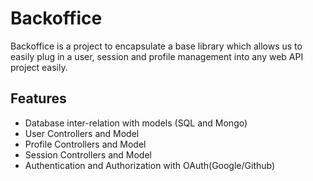 Backoffice
=============

Backoffice is a project to encapsulate a base library which allows us to easily plug in a user, session and profile management into any web API project easily.

Features
------------

- Database inter-relation with models (SQL and Mongo)
- User Controllers and Model
- Profile Controllers and Model
- Session Controllers and Model
- Authentication and Authorization with OAuth(Google/Github)